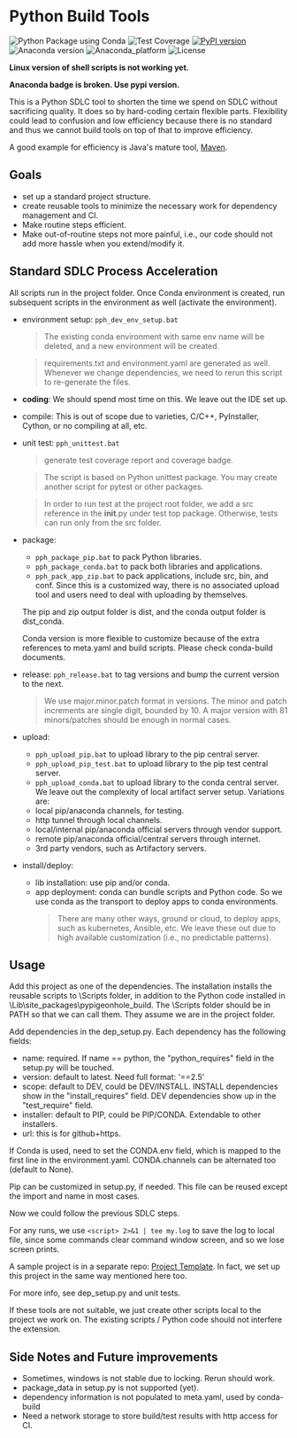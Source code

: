 # Python Build Tools

![Python Package using Conda](https://github.com/psilons/pypigeonhole-build/workflows/Python%20Package%20using%20Conda/badge.svg)
![Test Coverage](coverage.svg)
[![PyPI version](https://badge.fury.io/py/pypigeonhole-build.svg)](https://badge.fury.io/py/pypigeonhole-build)
![Anaconda version](https://anaconda.org/psilons/pypigeonhole-build/badges/version.svg)
![Anaconda_platform](https://anaconda.org/psilons/pypigeonhole-build/badges/platforms.svg)
![License](https://anaconda.org/psilons/pypigeonhole-build/badges/license.svg)

**Linux version of shell scripts is not working yet.**

**Anaconda badge is broken. Use pypi version.**

This is a Python SDLC tool to shorten the time we spend on SDLC without
sacrificing quality. It does so by hard-coding certain flexible parts. 
Flexibility could lead to confusion and low efficiency because there is
no standard and thus we cannot build tools on top of that to improve
efficiency. 

A good example for efficiency is Java's mature tool, [Maven](http://maven.apache.org/).


## Goals

- set up a standard project structure. 
- create reusable tools to minimize the necessary work for dependency management 
  and CI.
- Make routine steps efficient.
- Make out-of-routine steps not more painful, i.e., our code should not add 
  more hassle when you extend/modify it.
  
  
## Standard SDLC Process Acceleration

All scripts run in the project folder. Once Conda environment is created, 
run subsequent scripts in the environment as well (activate the environment).

- environment setup: ```pph_dev_env_setup.bat```
  >The existing conda environment with same env name will be deleted, and a new 
  environment will be created.
  
  >requirements.txt and environment.yaml are generated as well. Whenever 
  we change dependencies, we need to rerun this script to re-generate the 
  files.

- **coding**: We should spend most time on this. We leave out the IDE set up.

- compile: This is out of scope due to varieties, C/C++, PyInstaller, Cython, 
  or no compiling at all, etc. 
  
- unit test: ```pph_unittest.bat``` 
  >generate test coverage report and coverage badge.
  
  >The script is based on Python unittest package. You may create another 
  script for pytest or other packages.
  
  >In order to run test at the project root folder, we add a src reference in
  the __init__.py under test top package. Otherwise, tests can run only from
  the src folder.
  
- package: 
    - ```pph_package_pip.bat``` to pack Python libraries.
    - ```pph_package_conda.bat``` to pack both libraries and applications.
    - ```pph_pack_app_zip.bat``` to pack applications, include src, bin, and conf.
      Since this is a customized way, there is no associated upload tool and 
      users need to deal with uploading by themselves.
      
  The pip and zip output folder is dist, and the conda output folder is 
  dist_conda.
     
  Conda version is more flexible to customize because of the extra references to
  meta.yaml and build scripts. Please check conda-build documents.
  
- release: ```pph_release.bat``` to tag versions and bump the current version to the 
  next. 
  >We use major.minor.patch format in versions. The minor and patch 
  increments are single digit, bounded by 10. A major version with 81 
  minors/patches should be enough in normal cases. 

- upload: 
    - ```pph_upload_pip.bat``` to upload library to the pip central server.
    - ```pph_upload_pip_test.bat``` to upload library to the pip test central server.
    - ```pph_upload_conda.bat``` to upload library to the conda central server.
  We leave out the complexity of local artifact server setup. Variations are:
    - local pip/anaconda channels, for testing.
    - http tunnel through local channels.
    - local/internal pip/anaconda official servers through vendor support.
    - remote pip/anaconda official/central servers through internet.
    - 3rd party vendors, such as Artifactory servers.
    
- install/deploy: 
    - lib installation: use pip and/or conda.
    - app deployment: conda can bundle scripts and Python code. So we use conda
      as the transport to deploy apps to conda environments. 
      >There are many other ways, ground or cloud, to deploy apps, such as 
      kubernetes, Ansible, etc. We leave these out due to high available 
      customization (i.e., no predictable patterns).


## Usage

Add this project as one of the dependencies. The installation installs the
reusable scripts to <env>\Scripts folder, in addition to the Python
code installed in <virtual env>\Lib\site_packages\pypigeonhole_build. The
<env>\Scripts folder should be in PATH so that we can call them. They assume we
are in the project folder. 

Add dependencies in the dep_setup.py. Each dependency has the following fields:
- name: required. If name == python, the "python_requires" field in the 
  setup.py will be touched.
- version: default to latest. Need full format: '==2.5'
- scope: default to DEV, could be DEV/INSTALL. INSTALL dependencies show in the
  "install_requires" field. DEV dependencies show up in the "test_require" 
  field.
- installer: default to PIP, could be PIP/CONDA. Extendable to other 
  installers.
- url: this is for github+https.

If Conda is used, need to set the CONDA.env field, which is mapped to the first
line in the environment.yaml. CONDA.channels can be alternated too (default to
None).

Pip can be customized in setup.py, if needed. This file can be reused except
the import and name in most cases.

Now we could follow the previous SDLC steps.

For any runs, we use ```<script> 2>&1 | tee my.log``` to save the log to
local file, since some commands clear command window screen, and so we lose 
screen prints.

A sample project is in a separate repo: 
[Project Template](https://github.com/psilons/pypigeonhole-proj-tmplt).
In fact, we set up this project in the same way mentioned here too.

For more info, see dep_setup.py and unit tests.

If these tools are not suitable, we just create other scripts local to the
project we work on. The existing scripts / Python code should not interfere
the extension.


## Side Notes and Future improvements

- Sometimes, windows is not stable due to locking. Rerun should work.
- package_data in setup.py is not supported (yet).
- dependency information is not populated to meta.yaml, used by conda-build
- Need a network storage to store build/test results with http access for CI.
